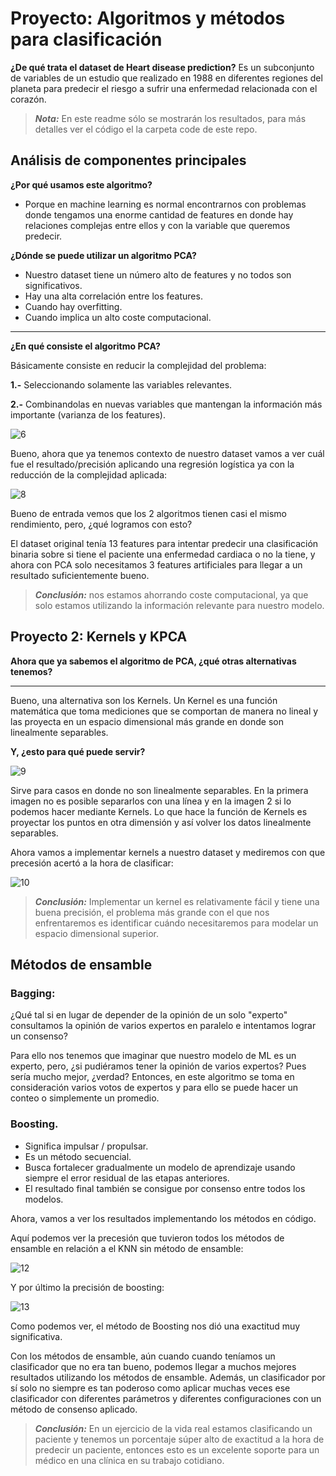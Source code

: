 # Proyecto: Algoritmos y métodos para clasificación
 
**¿De qué trata el dataset de Heart disease prediction?** Es un subconjunto de variables de un estudio que realizado en 1988 en diferentes regiones del planeta para predecir el riesgo a sufrir una enfermedad relacionada con el corazón. 
 
> **_Nota:_** En este readme sólo se mostrarán los resultados, para más detalles ver el código el la carpeta code de este repo. 
 
## Análisis de componentes principales 
 
**¿Por qué usamos este algoritmo?**
 
- Porque en machine learning es normal encontrarnos con problemas donde tengamos una enorme cantidad de features en donde hay relaciones complejas entre ellos y con la variable que queremos predecir.
 
**¿Dónde se puede utilizar un algoritmo PCA?**
 
* Nuestro dataset tiene un número alto de features y no todos son significativos.
* Hay una alta correlación entre los features.
* Cuando hay overfitting.
* Cuando implica un alto coste computacional.
 
---
 
**¿En qué consiste el algoritmo PCA?**
 
Básicamente consiste en reducir la complejidad del problema:
 
**1.-** Seleccionando solamente las variables relevantes.
 
**2.-** Combinandolas en nuevas variables que mantengan la información más importante (varianza de los features).
 
![6](https://user-images.githubusercontent.com/63415652/103370614-dc802b80-4a92-11eb-94f3-8603c15c4953.PNG)
 
Bueno, ahora que ya tenemos contexto de nuestro dataset vamos a ver cuál fue el resultado/precisión aplicando una regresión logística ya con la reducción de la complejidad aplicada: 
 
![8](https://user-images.githubusercontent.com/63415652/103371135-4f3dd680-4a94-11eb-9f04-e409c3c9587b.PNG)
 
Bueno de entrada vemos que los 2 algoritmos tienen casi el mismo rendimiento, pero, ¿qué logramos con esto? 
 
El dataset original tenía 13 features para intentar predecir una clasificación binaria sobre si tiene el paciente una enfermedad cardiaca o no la tiene, y ahora con PCA solo necesitamos 3 features artificiales para llegar a un resultado suficientemente bueno. 
 
 > **_Conclusión:_** nos estamos ahorrando coste computacional, ya que solo estamos utilizando la información relevante para nuestro modelo. 
 
## Proyecto 2: Kernels y KPCA
 
**Ahora que ya sabemos el algoritmo de PCA, ¿qué otras alternativas tenemos?**
 
---
 
Bueno, una alternativa son los Kernels. Un Kernel es una función matemática que toma mediciones que se comportan de manera no lineal y las proyecta en un espacio dimensional más grande en donde son linealmente separables.
 
**Y, ¿esto para qué puede servir?**
 
![9](https://user-images.githubusercontent.com/63415652/103372032-93ca7180-4a96-11eb-8c4b-28ae4ffc6020.PNG)
 
Sirve para casos en donde no son linealmente separables. En la primera imagen no es posible separarlos con una línea y en la imagen 2 si lo podemos hacer mediante Kernels. Lo que hace la función de Kernels es proyectar los puntos en otra dimensión y así volver los datos linealmente separables.
 
Ahora vamos a implementar kernels a nuestro dataset y mediremos con que precesión acertó a la hora de clasificar:
 
![10](https://user-images.githubusercontent.com/63415652/103372281-32ef6900-4a97-11eb-8c9b-d4fb4f3abf94.PNG)
 
> **_Conclusión:_** Implementar un kernel es relativamente fácil y tiene una buena precisión, el problema más grande con el que nos enfrentaremos es identificar cuándo necesitaremos para modelar un espacio dimensional superior. 
 
## Métodos de ensamble
 
### Bagging:
 
¿Qué tal si en lugar de depender de la opinión de un solo "experto" consultamos la opinión de varios expertos en paralelo e intentamos lograr un consenso? 
 
Para ello nos tenemos que imaginar que nuestro modelo de ML es un experto, pero, ¿si pudiéramos tener la opinión de varios expertos? Pues sería mucho mejor, ¿verdad? Entonces, en este algoritmo se toma en consideración varios votos de expertos y para ello se puede hacer un conteo o simplemente un promedio.
 
### Boosting. 
 
* Significa impulsar / propulsar. 
* Es un método secuencial. 
* Busca fortalecer gradualmente un modelo de aprendizaje usando siempre el error residual de las etapas anteriores.
* El resultado final también se consigue por consenso entre todos los modelos. 
 
Ahora, vamos a ver los resultados implementando los métodos en código. 
 
Aquí podemos ver la precesión que tuvieron todos los métodos de ensamble en relación a el KNN sin método de ensamble: 
 
![12](https://user-images.githubusercontent.com/63415652/103423141-a910d000-4b6a-11eb-8255-38255ac7a2bc.PNG)
 
Y por último la precisión de boosting: 
 
![13](https://user-images.githubusercontent.com/63415652/103423142-aa41fd00-4b6a-11eb-8f84-c6e2682d0bad.PNG)
 
Como podemos ver, el método de Boosting nos dió una exactitud muy significativa. 
 
Con los métodos de ensamble, aún cuando cuando teníamos un clasificador que no era tan bueno, podemos llegar a muchos mejores resultados utilizando los métodos de ensamble. Además, un clasificador por sí solo no siempre es tan poderoso como aplicar muchas veces ese clasificador con diferentes parámetros y diferentes configuraciones con un método de consenso aplicado.
 
>**_Conclusión:_** En un ejercicio de la vida real estamos clasificando un paciente y tenemos un porcentaje súper alto de exactitud a la hora de predecir un paciente, entonces esto es un excelente soporte para un médico en una clínica en su trabajo cotidiano. 
